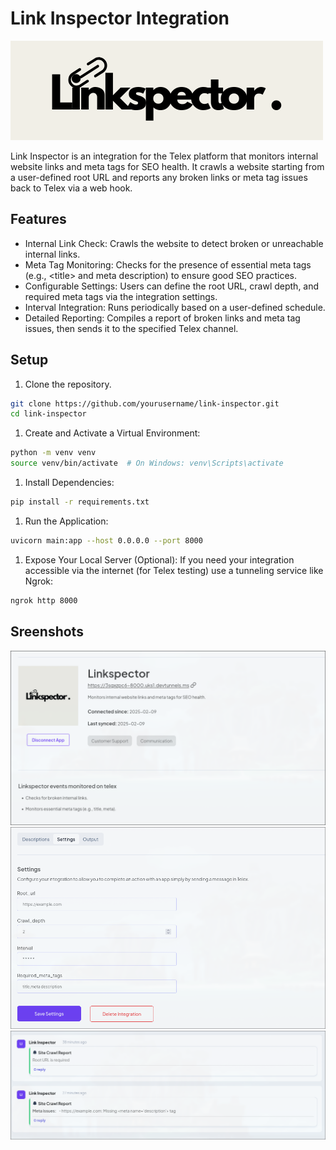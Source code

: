 # Link Inspector Integration

![image](assets/linkspector_crop.png)

Link Inspector is an integration for the Telex platform that monitors internal
website links and meta tags for SEO health. It crawls a website starting from a
user-defined root URL and reports any broken links or meta tag issues back to
Telex via a web hook.

## Features

- Internal Link Check: Crawls the website to detect broken or unreachable
    internal links.
- Meta Tag Monitoring: Checks for the presence of essential meta tags
(e.g., <title\> and meta description) to ensure good SEO practices.
- Configurable Settings: Users can define the root URL, crawl depth, and
required meta tags via the integration settings.
- Interval Integration: Runs periodically based on a user-defined schedule.
- Detailed Reporting: Compiles a report of broken links and meta tag issues,
then sends it to the specified Telex channel.

## Setup

1. Clone the repository.

```bash
git clone https://github.com/yourusername/link-inspector.git
cd link-inspector
```

1. Create and Activate a Virtual Environment:

```bash
python -m venv venv
source venv/bin/activate  # On Windows: venv\Scripts\activate
```

1. Install Dependencies:

```bash
pip install -r requirements.txt
```

1. Run the Application:

```bash
uvicorn main:app --host 0.0.0.0 --port 8000
```

1. Expose Your Local Server (Optional):
If you need your integration accessible via the internet (for Telex testing)
use a tunneling service like Ngrok:

```bash
ngrok http 8000
```

## Sreenshots

![image](assets/description.png)
![image](assets/settings.png)
![image](assets/linkspector_message.png)
